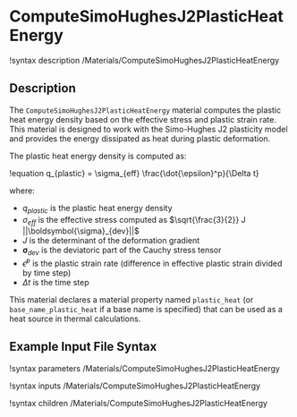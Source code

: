 # ComputeSimoHughesJ2PlasticHeatEnergy

!syntax description /Materials/ComputeSimoHughesJ2PlasticHeatEnergy

## Description

The `ComputeSimoHughesJ2PlasticHeatEnergy` material computes the plastic heat energy density based on the effective stress and plastic strain rate. This material is designed to work with the Simo-Hughes J2 plasticity model and provides the energy dissipated as heat during plastic deformation.

The plastic heat energy density is computed as:

!equation
q_{plastic} = \sigma_{eff} \frac{\dot{\epsilon}^p}{\Delta t}

where:
- $q_{plastic}$ is the plastic heat energy density
- $\sigma_{eff}$ is the effective stress computed as $\sqrt{\frac{3}{2}} J ||\boldsymbol{\sigma}_{dev}||$
- $J$ is the determinant of the deformation gradient
- $\boldsymbol{\sigma}_{dev}$ is the deviatoric part of the Cauchy stress tensor
- $\dot{\epsilon}^p$ is the plastic strain rate (difference in effective plastic strain divided by time step)
- $\Delta t$ is the time step

This material declares a material property named `plastic_heat` (or `base_name_plastic_heat` if a base name is specified) that can be used as a heat source in thermal calculations.

## Example Input File Syntax


!syntax parameters /Materials/ComputeSimoHughesJ2PlasticHeatEnergy

!syntax inputs /Materials/ComputeSimoHughesJ2PlasticHeatEnergy

!syntax children /Materials/ComputeSimoHughesJ2PlasticHeatEnergy
